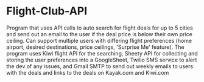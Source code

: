 # Flight-Club-API
Program that uses API calls to auto search for flight deals for up to 5 cities and send out an email to the user if the deal price is below their own price ceiling. Can support multiple users with differing flight preferences (home airport, desired destinations, price ceilings, 'Surprise Me' feature). The program uses Kiwi flight API for the searching, Sheety API for collecting and storing the user preferences into a GoogleSheet, Twilio SMS service to alert the dev of any issues, and Gmail SMTP to send out weekly emails to users with the deals and links to the deals on Kayak.com and Kiwi.com 
